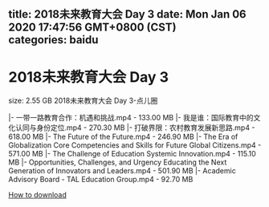 
title: 2018未来教育大会  Day 3
date: Mon Jan 06 2020 17:47:56 GMT+0800 (CST)    
categories: baidu
---

# 2018未来教育大会  Day 3
size: 2.55 GB
 2018未来教育大会 Day 3-点儿圈
 
|- 一带一路教育合作：机遇和挑战.mp4 - 133.00 MB
|- 我是谁：国际教育中的文化认同与身份定位.mp4 - 270.30 MB
|- 打破界限：农村教育发展新思路.mp4 - 618.00 MB
|- The Future of the Future.mp4 - 246.90 MB
|- The Era of Globalization Core Competencies and Skills for Future Global Citizens.mp4 - 571.00 MB
|- The Challenge of Education Systemic Innovation.mp4 - 115.10 MB
|- Opportunities, Challenges, and Urgency Educating the Next Generation of Innovators and Leaders.mp4 - 501.90 MB
|- Academic Advisory Board - TAL Education Group.mp4 - 92.70 MB

[How to download](https://bpcam.bemobtrk.com/go/2ceec3aa-1ca2-46d6-b9ff-aaa5c184517c?jno=1382)